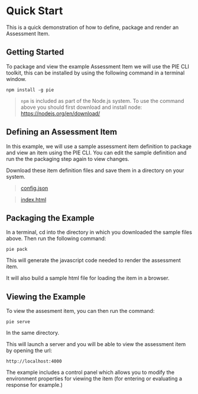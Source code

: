 # Quick Start

This is a quick demonstration of how to define, package and render an Assessment Item. 


## Getting Started

To package and view the example Assessment Item we will use the PIE CLI toolkit, this can be installed by using the following command in a terminal window.

```shell
npm install -g pie
```

> `npm` is included as part of the Node.js system. To use the command above you should first download and install node: https://nodejs.org/en/download/

## Defining an Assessment Item

In this example, we will use a sample assessment item definition to package and view an item using the PIE CLI. You can edit the sample definition and run the the packaging step again to view changes.

Download these item definition files and save them in a directory on your system.

> [config.json](demo-item/config.json)

> [index.html](demo-item/index.html)



## Packaging the Example

In a terminal, cd into the directory in which you downloaded the sample files above. Then run the following command:

```pie pack```

This will generate the javascript code needed to render the assessment item.

It will also build a sample html file for loading the item in a browser.


## Viewing the Example

To view the assesment item, you can then run the command:

```pie serve```

In the same directory.

This will launch a server and you will be able to view the assessment item by opening the url:

`http://localhost:4000`

The example includes a control panel which allows you to modify the environment properties for viewing the item (for entering or evaluating a response for example.)




